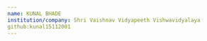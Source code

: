 ```yaml
---
name: KUNAL BHADE
institution/company: Shri Vaishnav Vidyapeeth Vishwavidyalaya
github:kunal15112001
---
```


